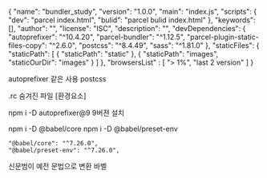 {
  "name": "bundler_study",
  "version": "1.0.0",
  "main": "index.js",
  "scripts": {
    "dev": "parcel index.html",
    "bulid": "parcel bulid index.html"
  },
  "keywords": [],
  "author": "",
  "license": "ISC",
  "description": "",
  "devDependencies": {
    "autoprefixer": "^10.4.20", 
    "parcel-bundler": "^1.12.5",
    "parcel-plugin-static-files-copy": "^2.6.0",
    "postcss": "^8.4.49",
    "sass": "^1.81.0"
  },
  "staticFiles": {
    "staticPath": [
      {
        "staticPath": "static"
      },
      {
        "staticPath": "images",
        "staticOurDir": "images"
      }
    ]
  },
  "browsersList" : [
    "> 1%",
    "last 2 version"
  ]
}


autoprefixer
		같은 사용
postcss   

.rc 숨겨진 파일 [환경요소]


npm i -D autoprefixer@9 9버젼 설치

npm i -D @babel/core 
npm i -D @babel/preset-env

    "@babel/core": "^7.26.0",
    "@babel/preset-env": "^7.26.0",

신문범이 예전 문법으로 변환 바벨